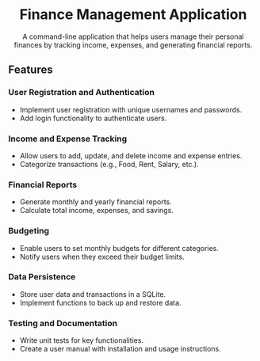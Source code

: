 <h1 align = "center">Finance Management Application</h1>

<p align = "center">A command-line application that helps users manage their personal finances by tracking  income, expenses, and generating financial reports.</p>

## Features

### User Registration and Authentication

- Implement user registration with unique usernames and passwords.
- Add login functionality to authenticate users.

### Income and Expense Tracking

- Allow users to add, update, and delete income and expense entries.
- Categorize transactions (e.g., Food, Rent, Salary, etc.).

### Financial Reports

- Generate monthly and yearly financial reports.
- Calculate total income, expenses, and savings.

### Budgeting

- Enable users to set monthly budgets for different categories.
- Notify users when they exceed their budget limits.

### Data Persistence

- Store user data and transactions in a SQLite.
- Implement functions to back up and restore data.

### Testing and Documentation

- Write unit tests for key functionalities.
- Create a user manual with installation and usage instructions.

